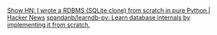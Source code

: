 
[Show HN: I wrote a RDBMS (SQLite clone) from scratch in pure Python | Hacker News](https://news.ycombinator.com/item?id=37114141)
[spandanb/learndb-py: Learn database internals by implementing it from scratch.](https://github.com/spandanb/learndb-py)
